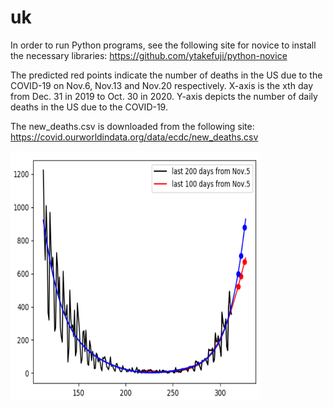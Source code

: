 # uk

In order to run Python programs, see the following site for novice to install the necessary libraries: https://github.com/ytakefuji/python-novice

The predicted red points indicate the number of deaths in the US due to the COVID-19 on Nov.6, Nov.13 and Nov.20 respectively. X-axis is the xth day from Dec. 31 in 2019 to Oct. 30 in 2020. Y-axis depicts the number of daily deaths in the US due to the COVID-19.

The new_deaths.csv is downloaded from the following site: https://covid.ourworldindata.org/data/ecdc/new_deaths.csv

<img src='uk.png' height=400 width=400>


